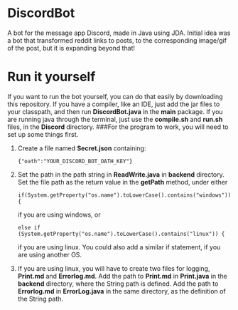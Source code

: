 # DiscordBot
A bot for the message app Discord, made in Java using JDA. Initial idea was a 
bot that transformed reddit links to posts, to the corresponding image/gif of 
the post, but it is expanding beyond that!

# Run it yourself
If you want to run the bot yourself, you can do that easily by downloading this
repository. If you have a compiler, like an IDE, just add the jar files to your
classpath, and then run **DiscordBot.java** in the **main** package. If you are 
running java through the terminal, just use the **compile.sh** and **run.sh** 
files, in the **Discord** directory. 
###For the program to work, you will need to set up some things first.
1. Create a file named **Secret.json** containing:

       {"oath":"YOUR_DISCORD_BOT_OATH_KEY"}
      
2. Set the path in the path string in **ReadWrite.java** in **backend** 
directory. Set the file path as the return value in the
 **getPath** method, under either
    
       if(System.getProperty("os.name").toLowerCase().contains("windows")){
    if you are using windows, or
       
       else if (System.getProperty("os.name").toLowerCase().contains("linux")) {
    if you are using linux. You could also add a similar if statement, if
    you are using another OS.

3. If you are using linux, you will have to create two files for logging,
**Print.md** and **Errorlog.md**. Add the path to **Print.md** in **Print.java**
in the **backend** directory, where the String path is defined. Add the path to
**Errorlog.md** in **ErrorLog.java** in the same directory, as the definition of
the String path.